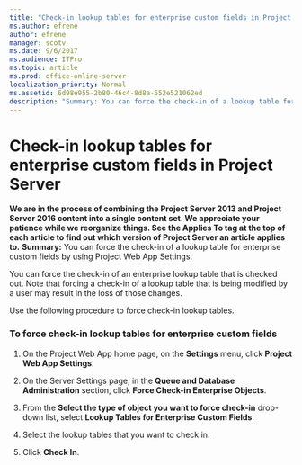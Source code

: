 ```yaml
---
title: "Check-in lookup tables for enterprise custom fields in Project Server"
ms.author: efrene
author: efrene
manager: scotv
ms.date: 9/6/2017
ms.audience: ITPro
ms.topic: article
ms.prod: office-online-server
localization_priority: Normal
ms.assetid: 6d98e955-2b80-46c4-8d8a-552e521062ed
description: "Summary: You can force the check-in of a lookup table for enterprise custom fields by using Project Web App Settings."
---
```


# Check-in lookup tables for enterprise custom fields in Project Server
 **We are in the process of combining the Project Server 2013 and Project Server 2016 content into a single content set. We appreciate your patience while we reorganize things. See the Applies To tag at the top of each article to find out which version of Project Server an article applies to.**
 **Summary:** You can force the check-in of a lookup table for enterprise custom fields by using Project Web App Settings.
  
You can force the check-in of an enterprise lookup table that is checked out. Note that forcing a check-in of a lookup table that is being modified by a user may result in the loss of those changes.
  
Use the following procedure to force check-in lookup tables.
  
### To force check-in lookup tables for enterprise custom fields

1. On the Project Web App home page, on the **Settings** menu, click **Project Web App Settings**.
    
2. On the Server Settings page, in the **Queue and Database Administration** section, click **Force Check-in Enterprise Objects**.
    
3. From the **Select the type of object you want to force check-in** drop-down list, select **Lookup Tables for Enterprise Custom Fields**.
    
4. Select the lookup tables that you want to check in.
    
5. Click **Check In**.
    

